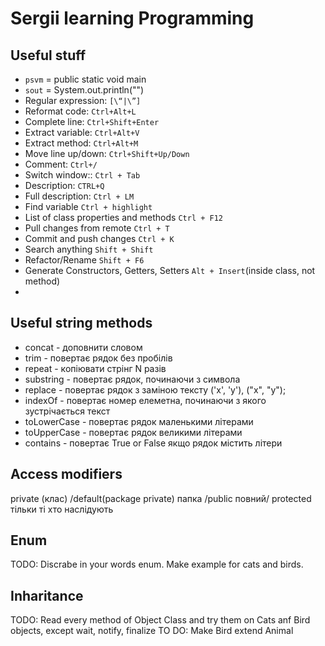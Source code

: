# Sergii learning Programming

## Useful stuff
* `psvm` = public static void main
* `sout` = System.out.println("")
* Regular expression: `[\“|\”]`
* Reformat code: ``Ctrl+Alt+L``
* Complete line: ``Ctrl+Shift+Enter``
* Extract variable: ``Ctrl+Alt+V``
* Extract method: ``Ctrl+Alt+M``
* Move line up/down: ``Ctrl+Shift+Up/Down``
* Comment: ``Ctrl+/``
* Switch window:: ``Ctrl + Tab``
* Description: ``CTRL+Q``
* Full description: ``Ctrl + LM``
* Find variable ``Ctrl + highlight``
* List of class properties and methods ``Ctrl + F12``
* Pull changes from remote ``Ctrl + T``
* Commit and push changes ``Ctrl + K``
* Search anything ``Shift + Shift``
* Refactor/Rename ``Shift + F6``
* Generate Constructors, Getters, Setters ``Alt + Insert``(inside class, not method)
* 

## Useful string methods
* concat - доповнити словом 
* trim - повертає рядок  без пробілів
* repeat - копіювати стрінг N разів
* substring - повертає рядок, починаючи з символа
* replace - повертає рядок з заміною тексту ('x', 'y'), ("x", "y");
* indexOf - повертає номер елеметна, починаючи з якого зустрічається текст
* toLowerCase - повертає рядок маленькими літерами
* toUpperCase - повертає рядок великими літерами
* contains - повертає True or False якщо рядок містить літери

## Access modifiers
private (клас) /default(package private) папка /public повний/ protected тільки ті хто наслідують

## Enum 
TODO: Discrabe in your words enum. Make example for cats and birds.

## Inharitance
TODO: Read every method of Object Class and try them on Cats anf Bird objects, except wait, notify, finalize
TO DO: Make Bird extend Animal